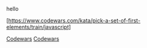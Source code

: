 hello

[https://www.codewars.com/kata/pick-a-set-of-first-elements/train/javascript]

[Codewars](https://www.codewars.com/kata/opposite-number/train/javascript)
[Codewars](https://www.codewars.com/kata/convert-a-string-to-an-array/train/javascript)